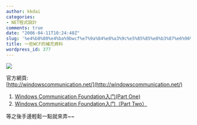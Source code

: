 ```yaml
---
author: kkdai
categories:
- NET程式設計
comments: true
date: "2006-04-11T10:24:40Z"
slug: '%e4%b8%80%e4%ba%9bwcf%e7%9a%84%e8%a3%9c%e5%85%85%e8%b3%87%e6%96%99'
title: 一些WCF的補充資料
wordpress_id: 377
---
```


![](http://windowscommunication.net/collateral/imagevault/VistaButton.jpg)

官方網頁:  
[http://windowscommunication.net/](http://windowscommunication.net/)

  1. [Windows Communication Foundation入门(Part One)](http://blog.joycode.com/wayfarer/archive/2006/04/05/74011.aspx)
  2. [Windows Communication Foundation入门（Part Two）](http://blog.joycode.com/wayfarer/archive/2006/04/10/74266.aspx)

等之後手邊輕鬆一點就來弄~~
